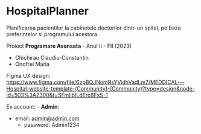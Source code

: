 # HospitalPlanner
Planificarea pacientilor la cabinetele doctorilor dintr-un spital, pe baza preferintelor si programului acestora.

Proiect __Programare Avansata__ - Anul II - FII (2023)
  
  - Chichirau Claudiu-Constantin
  - Onofrei Maria

Figma UX design: https://www.figma.com/file/6zpBQJNomRsYVidhVadLm7/MEDDICAL---Hospital-website-template-(Community)-(Community)?type=design&node-id=503%3A2300&t=SFmIibILdErc8FxS-1

Ex account:
    - __Admin__:
- email: admin@admin.com
  - password: Admin1234

